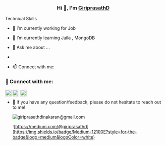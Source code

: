 <h3 align="center">
  Hi 👋, I'm  <a href="https://dev.to/giriprasath" target="_blank" rel="noreferrer">GiriprasathD</a> 
</h3>

Technical Skills

- 🔭 I’m currently working for Job 
- 🌱 I’m currently learning Juila , MongoDB

- 💬 Ask me about ...
- 
- 📫 Connect with me:

### 🤝 Connect with me:

<a href="https://www.linkedin.com/in/yushi95/"><img align="left" src="https://raw.githubusercontent.com/yushi1007/yushi1007/main/images/linkedin.svg" alt="Yu Shi | LinkedIn" width="21px"/></a>
<a href="https://instagram.com/yushi.95"><img align="left" src="https://raw.githubusercontent.com/yushi1007/yushi1007/main/images/instagram.svg" alt="Yu Shi | Instagram" width="21px"/></a>
<a href="https://yushi95.medium.com/"><img align="left" src="https://raw.githubusercontent.com/yushi1007/yushi1007/main/images/medium.svg" alt="Yu Shi | Medium" width="21px"/></a>
</br>
- 💬 If you have any question/feedback, please do not hesitate to reach out to me!



	![giriprasathdinakaran@gmail.com](https://img.shields.io/badge/Gmail-D14836?style=for-the-badge&logo=gmail&logoColor=white)
  
  ![https://medium.com/@giriprasathd](https://img.shields.io/badge/Medium-12100E?style=for-the-badge&logo=medium&logoColor=white)
